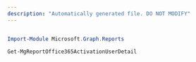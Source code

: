 ```yaml
---
description: "Automatically generated file. DO NOT MODIFY"
---
```


```powershell

Import-Module Microsoft.Graph.Reports

Get-MgReportOffice365ActivationUserDetail

```